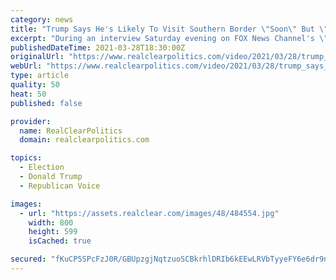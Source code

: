 ```yaml
---
category: news
title: "Trump Says He's Likely To Visit Southern Border \"Soon\" But \"Somebody Else Is Supposed To Be Doing It\""
excerpt: "During an interview Saturday evening on FOX News Channel's \"Justice with Judge Jeanine,\" the former president announced he is planning to visit the Southern border \"soon,\" saying that Border Patrol and Immigration and Customs Enforcement \"want him to\" because \"somebody else is supposed to be doing it."
publishedDateTime: 2021-03-28T18:30:00Z
originalUrl: "https://www.realclearpolitics.com/video/2021/03/28/trump_says_he_is_likely_to_visit_southern_border_soon_border_patrol_and_ice_want_me_to_go.html#!"
webUrl: "https://www.realclearpolitics.com/video/2021/03/28/trump_says_he_is_likely_to_visit_southern_border_soon_border_patrol_and_ice_want_me_to_go.html#!"
type: article
quality: 50
heat: 50
published: false

provider:
  name: RealClearPolitics
  domain: realclearpolitics.com

topics:
  - Election
  - Donald Trump
  - Republican Voice

images:
  - url: "https://assets.realclear.com/images/48/484554.jpg"
    width: 800
    height: 599
    isCached: true

secured: "fKuCP5SPcFzJ0R/GBUpzgjNqtzuoSCBkrhlDRIb6kEEwLRVbTyyeFY6e6dr9nwExtV464xCNv4PxVYvtheKWeYm0YUs4mvNny0dxWoeCj2cANrMD0rseque+4d/NatdaxIYpmbU2coTkU5jgiP4YSvYead7tjwKOlplwNbKM36kXW1F2fRZOLl5Whs+m45RuCbMWcM5KHQlGjh5dQztjuCeupzvKDjVoBXS+7hvarhWFndwIjkO9atcdnwsDDBK6xQ15Hr6BtFN9NbvFJ53i47mxRyFDhpTXZfkUoGgT4Fj3axAqwb0fjkcyzWh3CQ2iCAgot3y0OZGUxNCWKncNjJLNOPDkKrr/QeFqY6neATw=;v1X4K5De7YjdBPQqmABBTg=="
---
```



